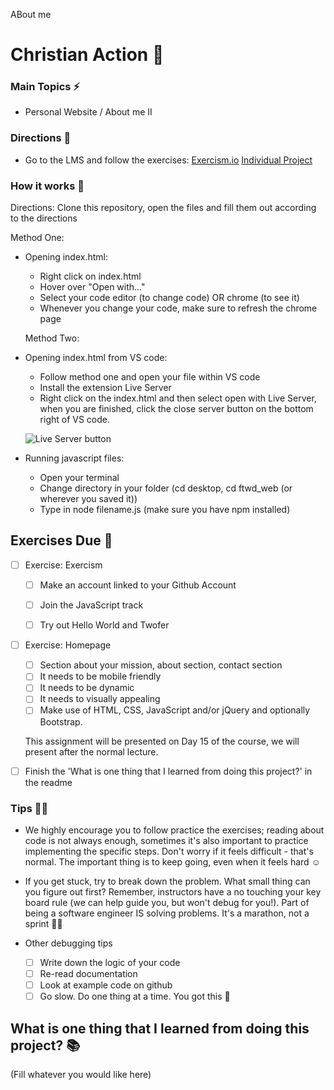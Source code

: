 ABout me
# Christian Action :rocket:

### Main Topics :zap:

- Personal Website / About me II

### Directions :flashlight:

- Go to the LMS and follow the exercises:
  [Exercism.io](https://learn.xccelerate.co/unit/view/id:6507)
  [Individual Project](https://learn.xccelerate.co/unit/view/id:6560)

### How it works :open_book:

Directions: Clone this repository, open the files and fill them out according to the directions

Method One:

- Opening index.html:

  - Right click on index.html
  - Hover over "Open with..."
  - Select your code editor (to change code) OR chrome (to see it)
  - Whenever you change your code, make sure to refresh the chrome page

  Method Two:

- Opening index.html from VS code:

  - Follow method one and open your file within VS code
  - Install the extension Live Server
  - Right click on the index.html and then select open with Live Server, when you are finished, click the close server button on the bottom right of VS code.

  ![Live Server button](assets/Liveserver.png)

* Running javascript files:

  - Open your terminal
  - Change directory in your folder (cd desktop, cd ftwd_web (or wherever you saved it))
  - Type in node filename.js (make sure you have npm installed)

## Exercises Due :athletic_shoe:

- [ ] Exercise: Exercism

  - [ ] Make an account linked to your Github Account
  - [ ] Join the JavaScript track
  - [ ] Try out Hello World and Twofer


- [ ] Exercise: Homepage

  - [ ] Section about your mission, about section, contact section
  - [ ] It needs to be mobile friendly
  - [ ] It needs to be dynamic
  - [ ] It needs to visually appealing
  - [ ] Make use of HTML, CSS, JavaScript and/or jQuery and optionally Bootstrap.

  This assignment will be presented on Day 15 of the course, we will present after the normal lecture.  

- [ ] Finish the 'What is one thing that I learned from doing this project?' in the readme

### Tips :tipping_hand_woman:

- We highly encourage you to follow practice the exercises; reading about code is not always enough, sometimes it's also important to practice implementing the specific steps. Don't worry if it feels difficult - that's normal. The important thing is to keep going, even when it feels hard :relaxed:

- If you get stuck, try to break down the problem. What small thing can you figure out first? Remember, instructors have a no touching your key board rule (we can help guide you, but won't debug for you!). Part of being a software engineer IS solving problems. It's a marathon, not a sprint :running_woman:

- Other debugging tips
  - [ ] Write down the logic of your code
  - [ ] Re-read documentation
  - [ ] Look at example code on github
  - [ ] Go slow. Do one thing at a time. You got this :muscle:

## What is one thing that I learned from doing this project? :books:

(Fill whatever you would like here)
